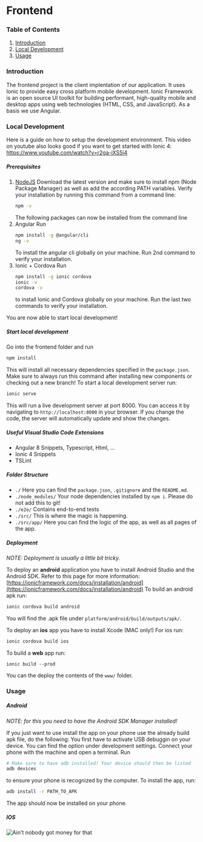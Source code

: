 # Frontend
### Table of Contents 
1. [Introduction](#Introduction) 
2. [Local Development](#Installation)
3. [Usage](#Usage)

<a name="Introduction"></a>

### Introduction

The frontend project is the client implentation of our application. It uses Ionic to provide easy cross platform mobile development. Ionic Framework is an open source UI toolkit for building performant, high-quality mobile and desktop apps using web technologies (HTML, CSS, and JavaScript). As a basis we use Angular.


<a name="Installation"></a>

### Local Development

Here is a guide on how to setup the development environment. This video on youtube also looks good if you want to get started with Ionic 4: https://www.youtube.com/watch?v=r2ga-iXS5i4

##### Prerequisites
1. [NodeJS](https://nodejs.org/en/)
    Download the latest version and make sure to install npm (Node Package Manager) as well as add the according PATH variables. Verify your installation by running this command from a command line:
    ```sh
    npm -v
    ```
    The following packages can now be installed from the command line
2. Angular
    Run
    ```sh
    npm install -g @angular/cli
    ng -v
    ```
    To install the angular cli globally on your machine. Run 2nd command to verify your installation.
3. Ionic + Cordova
    Run
    ```sh
    npm install -g ionic cordova
    ionic -v
    cordova -v
    ```
    to install Ionic and Cordova globally on your machine. Run the last two commands to verify your installation.

You are now able to start local development!

##### Start local development
Go into the frontend folder and run
```sh
npm install
```
This will install all necessary dependencies specified in the `package.json`. Make sure to always run this command after installing new components or checking out a new branch!
To start a local development server run:
```sh
ionic serve
```
This will run a live development server at port 8000. You can access it by navigating to `http://localhost:8000` in your browser. If you change the code, the server will automatically update and show the changes.

##### Useful Visual Studio Code Extensions
- Angular 8 Snippets, Typescript, Html, ...
- Ionic 4 Snippets
- TSLint

##### Folder Structure
- `./`
    Here you can find the `package.json`, `.gitignore` and the `README.md`.
- `./node_modules/`
    Your node dependencies installed by `npm i`. Please do not add this to git!
- `./e2e/`
    Contains end-to-end tests
- `./src/`
    This is where the magic is happening.
- `./src/app/`
    Here you can find the logic of the app, as well as all pages of the app.

##### Deployment
*NOTE: Deployment is usually a little bit tricky.* 

To deploy an **android** application you have to install Android Studio and the Android SDK. Refer to this page for more information: [https://ionicframework.com/docs/installation/android](https://ionicframework.com/docs/installation/android)
To build an android apk run:
```sh
ionic cordova build android
```
You will find the .apk file under `platform/android/build/outputs/apk/`.

To deploy an **ios** app you have to install Xcode (MAC only!)
For ios run:
```sh
ionic cordova build ios
```
To build a **web** app run:
```
ionic build --prod
```
You can the deploy the contents of the `www/` folder.

<a name="Usage"></a>

### Usage
##### Android
*NOTE: for this you need to have the Android SDK Manager installed!*

If you just want to use install the app on your phone use the already build apk file, do the following: 
You first have to activate USB debuggin on your device. You can find the option under development settings.
Connect your phone with the machine and open a terminal. Run 
```sh
# Make sure to have adb installed! Your device should then be listed
adb devices
```
to ensure your phone is recognized by the computer.
To install the app, run:
```sh
adb install -r PATH_TO_APK
```
The app should now be installed on your phone.

##### IOS
![Ain't nobody got money for that](http://m.quickmeme.com/img/f6/f6e7db7d95e61a877a01f49cc002fdda316a104cfdccee8a2aa665c164e64428.jpg)